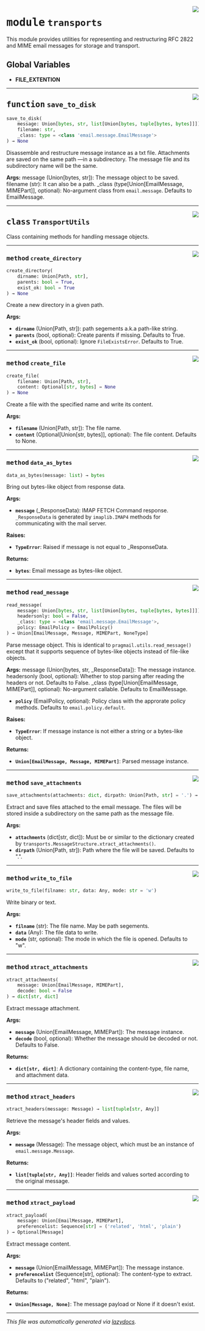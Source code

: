 <!-- markdownlint-disable -->

<a href="https://github.com/hunique/pragmail/tree/main/pragmail/transports.py#L0"><img align="right" style="float:right;" src="https://img.shields.io/badge/-source-cccccc?style=flat-square"></a>

# <kbd>module</kbd> `transports`
This module provides utilities for representing and restructuring RFC 2822 and MIME email messages for storage and transport. 

**Global Variables**
---------------
- **FILE_EXTENTION**

---

<a href="https://github.com/hunique/pragmail/tree/main/pragmail/transports.py#L259"><img align="right" style="float:right;" src="https://img.shields.io/badge/-source-cccccc?style=flat-square"></a>

## <kbd>function</kbd> `save_to_disk`

```python
save_to_disk(
    message: Union[bytes, str, list[Union[bytes, tuple[bytes, bytes]]]],
    filename: str,
    _class: type = <class 'email.message.EmailMessage'>
) → None
```

Disassemble and restructure message instance as a txt file. Attachments are saved on the same path —in a subdirectory. The message file and its subdirectory name will be the same. 



**Args:**
  message (Union[bytes, str]):  The message object to be saved.  filename (str):  It can also be a path.  _class (type[Union[EmailMessage, MIMEPart]], optional):  No-argument class from `email.message`. Defaults to  EmailMessage. 


---

<a href="https://github.com/hunique/pragmail/tree/main/pragmail/transports.py#L19"><img align="right" style="float:right;" src="https://img.shields.io/badge/-source-cccccc?style=flat-square"></a>

## <kbd>class</kbd> `TransportUtils`
Class containing methods for handling message objects. 




---

<a href="https://github.com/hunique/pragmail/tree/main/pragmail/transports.py#L193"><img align="right" style="float:right;" src="https://img.shields.io/badge/-source-cccccc?style=flat-square"></a>

### <kbd>method</kbd> `create_directory`

```python
create_directory(
    dirname: Union[Path, str],
    parents: bool = True,
    exist_ok: bool = True
) → None
```

Create a new directory in a given path. 



**Args:**
 
 - <b>`dirname`</b> (Union[Path, str]):  path segements a.k.a path-like string. 
 - <b>`parents`</b> (bool, optional):  Create parents if missing. Defaults to  True. 
 - <b>`exist_ok`</b> (bool, optional):  Ignore `FileExistsError`. Defaults to  True. 

---

<a href="https://github.com/hunique/pragmail/tree/main/pragmail/transports.py#L166"><img align="right" style="float:right;" src="https://img.shields.io/badge/-source-cccccc?style=flat-square"></a>

### <kbd>method</kbd> `create_file`

```python
create_file(
    filename: Union[Path, str],
    content: Optional[str, bytes] = None
) → None
```

Create a file with the specified name and write its content. 



**Args:**
 
 - <b>`filename`</b> (Union[Path, str]):  The file name. 
 - <b>`content`</b> (Optional[Union[str, bytes]], optional):  The file content.  Defaults to None. 

---

<a href="https://github.com/hunique/pragmail/tree/main/pragmail/transports.py#L22"><img align="right" style="float:right;" src="https://img.shields.io/badge/-source-cccccc?style=flat-square"></a>

### <kbd>method</kbd> `data_as_bytes`

```python
data_as_bytes(message: list) → bytes
```

Bring out bytes-like object from response data. 



**Args:**
 
 - <b>`message`</b> (_ResponseData):  IMAP FETCH Command response.  `_ResponseData` is generated by `imaplib.IMAP4` methods for  communicating with the mail server. 



**Raises:**
 
 - <b>`TypeError`</b>:  Raised if message is not equal to _ResponseData. 



**Returns:**
 
 - <b>`bytes`</b>:  Email message as bytes-like object. 

---

<a href="https://github.com/hunique/pragmail/tree/main/pragmail/transports.py#L48"><img align="right" style="float:right;" src="https://img.shields.io/badge/-source-cccccc?style=flat-square"></a>

### <kbd>method</kbd> `read_message`

```python
read_message(
    message: Union[bytes, str, list[Union[bytes, tuple[bytes, bytes]]]],
    headersonly: bool = False,
    _class: type = <class 'email.message.EmailMessage'>,
    policy: EmailPolicy = EmailPolicy()
) → Union[EmailMessage, Message, MIMEPart, NoneType]
```

Parse message object. This is identical to `pragmail.utils.read_message()` except that it supports sequence of bytes-like objects instead of file-like objects. 



**Args:**
  message (Union[bytes, str, _ResponseData]):  The message instance.  headersonly (bool, optional):  Whether to stop parsing after reading the headers or not.  Defaults to False.  _class (type[Union[EmailMessage, MIMEPart]], optional):  No-argument callable. Defaults to EmailMessage. 
 - <b>`policy`</b> (EmailPolicy, optional):  Policy class with the approrate  policy methods. Defaults to `email.policy.default`. 



**Raises:**
 
 - <b>`TypeError`</b>:  If message instance is not either a string or a  bytes-like object. 



**Returns:**
 
 - <b>`Union[EmailMessage, Message, MIMEPart]`</b>:  Parsed message instance. 

---

<a href="https://github.com/hunique/pragmail/tree/main/pragmail/transports.py#L228"><img align="right" style="float:right;" src="https://img.shields.io/badge/-source-cccccc?style=flat-square"></a>

### <kbd>method</kbd> `save_attachments`

```python
save_attachments(attachments: dict, dirpath: Union[Path, str] = '.') → None
```

Extract and save files attached to the email message. The files will be stored inside a subdirectory on the same path as the message file. 



**Args:**
 
 - <b>`attachments`</b> (dict[str, dict]):  Must be or similar to the  dictionary created by  `transports.MessageStructure.xtract_attachments()`. 
 - <b>`dirpath`</b> (Union[Path, str]):  Path where the file will be saved.  Defaults to ".". 

---

<a href="https://github.com/hunique/pragmail/tree/main/pragmail/transports.py#L215"><img align="right" style="float:right;" src="https://img.shields.io/badge/-source-cccccc?style=flat-square"></a>

### <kbd>method</kbd> `write_to_file`

```python
write_to_file(filname: str, data: Any, mode: str = 'w')
```

Write binary or text. 



**Args:**
 
 - <b>`filname`</b> (str):  The file name. May be path segements. 
 - <b>`data`</b> (Any):  The file data to write. 
 - <b>`mode`</b> (str, optional):  The mode in which the file is opened.  Defaults to "w". 

---

<a href="https://github.com/hunique/pragmail/tree/main/pragmail/transports.py#L102"><img align="right" style="float:right;" src="https://img.shields.io/badge/-source-cccccc?style=flat-square"></a>

### <kbd>method</kbd> `xtract_attachments`

```python
xtract_attachments(
    message: Union[EmailMessage, MIMEPart],
    decode: bool = False
) → dict[str, dict]
```

Extract message attachment. 



**Args:**
 
 - <b>`message`</b> (Union[EmailMessage, MIMEPart]):  The message instance. 
 - <b>`decode`</b> (bool, optional):  Whether the message should be decoded or  not. Defaults to False. 



**Returns:**
 
 - <b>`dict[str, dict]`</b>:  A dictionary containing the content-type, file  name, and attachment data. 

---

<a href="https://github.com/hunique/pragmail/tree/main/pragmail/transports.py#L134"><img align="right" style="float:right;" src="https://img.shields.io/badge/-source-cccccc?style=flat-square"></a>

### <kbd>method</kbd> `xtract_headers`

```python
xtract_headers(message: Message) → list[tuple[str, Any]]
```

Retrieve the message's header fields and values. 



**Args:**
 
 - <b>`message`</b> (Message):  The message object, which must be an instance  of `email.message.Message`. 



**Returns:**
 
 - <b>`list[tuple[str, Any]]`</b>:  Header fields and values sorted according  to the original message. 

---

<a href="https://github.com/hunique/pragmail/tree/main/pragmail/transports.py#L148"><img align="right" style="float:right;" src="https://img.shields.io/badge/-source-cccccc?style=flat-square"></a>

### <kbd>method</kbd> `xtract_payload`

```python
xtract_payload(
    message: Union[EmailMessage, MIMEPart],
    preferencelist: Sequence[str] = ('related', 'html', 'plain')
) → Optional[Message]
```

Extract message content. 



**Args:**
 
 - <b>`message`</b> (Union[EmailMessage, MIMEPart]):  The message instance. 
 - <b>`preferencelist`</b> (Sequence[str], optional):  The content-type to  extract. Defaults to ("related", "html", "plain"). 



**Returns:**
 
 - <b>`Union[Message, None]`</b>:  The message payload or None if it doesn't  exist. 




---

_This file was automatically generated via [lazydocs](https://github.com/ml-tooling/lazydocs)._
